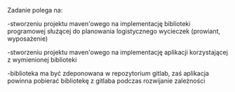 Zadanie polega na:

-stworzeniu projektu maven'owego na implementację biblioteki programowej służącej do planowania logistycznego wycieczek (prowiant, wyposażenie)

-stworzeniu projektu maven'owego na implementację aplikacji korzystającej z wymienionej biblioteki

-biblioteka ma być zdeponowana w repozytorium gitlab, zaś aplikacja powinna pobierać bibliotekę z gitlaba podczas rozwijanie zależności